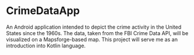 # CrimeDataApp

An Android application intended to depict the crime activity in the United States since the 1960s. The data, taken from the FBI Crime Data API, will be visualized on a Mapsforge-based map. This project will serve me as an introduction into Kotlin language. 
